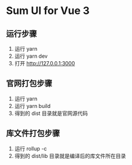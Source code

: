 # Sum UI for Vue 3

## 运行步骤

1. 运行 yarn
2. 运行 yarn dev
3. 打开 http://127.0.0.1:3000

## 官网打包步骤
1. 运行 yarn
2. 运行 yarn build
3. 得到的 dist 目录就是官网源代码

## 库文件打包步骤

1. 运行 rollup -c
2. 得到的 dist/lib 目录就是编译后的库文件所在目录